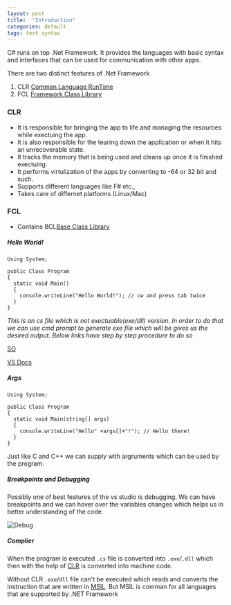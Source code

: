 ```yaml
---
layout: post
title:  "Introduction"
categories: default
tags: test syntax
---
```


C# runs on top .Net Framework. It provides the languages with basic syntax and interfaces that can be used for communication with other apps.

There are two distinct features of .Net Framework
1. CLR [Comman Language RunTime](https://docs.microsoft.com/en-us/dotnet/standard/clr)
2. FCL [Framework Class Library](https://docs.microsoft.com/en-us/dotnet/standard/framework-libraries)

### CLR
- It is responsible for bringing the app to life and managing the resources while exectuing the app.
- It is also responsible for the tearing down the application or when it hits an unrecoverable state.
- It tracks the memory that is being used and cleans up once it is finished exectuing. 
- It performs virtulization of the apps by converting to -64 or 32 bit and such.
- Supports different languages like F# etc.,
- Takes care of differnet platforms (Linux/Mac)

### FCL
- Contains BCL[Base Class Library](https://docs.microsoft.com/en-us/dotnet/standard/framework-libraries)

##### Hello World!
```
Using System;

public Class Program
{
  static void Main()
  {
    console.writeLine("Hello World!"); // cw and press tab twice
  }
}
```
_This is an cs file which is not exectuable(exe/dll) version. In order to do that we can use cmd prompt to generate exe file 
which will be gives us the desired output. Below links have step by step procedure to do so_

[SO](https://stackoverflow.com/questions/21476588/where-is-developer-command-prompt-for-vs2013)

[VS Docs](https://docs.microsoft.com/en-us/dotnet/framework/tools/developer-command-prompt-for-vs)

##### Args
```
Using System;

public Class Program
{
  static void Main(string[] args)
  {
    console.writeLine("Hello" +args[]+"!"); // Hello there! 
  }
}
```

Just like C and C++ we can supply with argruments which can be used by the program.

##### Breakpoints and Debugging

Possibly one of best features of the vs studio is debugging. We can have breakpoints and we can hover over the variables changes which helps us in better understanding of the code.

![Debug](https://user-images.githubusercontent.com/8538409/29741918-9d52856a-8a93-11e7-8007-8351c3d64bdc.PNG)

##### Complier

When the program is executed `.cs` file is converted into `.exe`/`.dll`  which then with the help of [CLR](https://en.wikipedia.org/wiki/Common_Language_Runtime) is converted into machine code. 

Without CLR `.exe`/`dll` file can't be executed which reads and converts the instruction that are written in [MSIL](https://en.wikipedia.org/wiki/Common_Intermediate_Language). But MSIL is comman for all languages that are supported by .NET Framework
